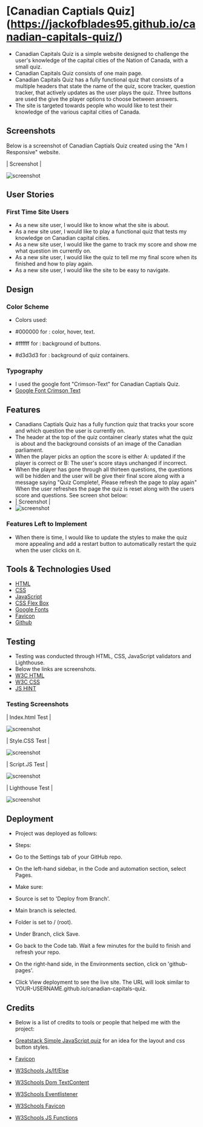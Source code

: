 # [Canadian Captials Quiz] (https://jackofblades95.github.io/canadian-capitals-quiz/)

* Canadian Capitals Quiz is a simple website designed to challenge the user's knowledge of the capital cities of the Nation of Canada, with a small quiz.
* Canadian Capitals Quiz consists of one main page.
* Canadian Capitals Quiz has a fully functional quiz that consists of a multiple headers that state the name of the quiz, score tracker, question tracker, that actively updates as the user plays the quiz. Three buttons are used the give the player options to choose between answers.
* The site is targeted towards people who would like to test their knowledge of the various capital cities of Canada.

## Screenshots
Below is a screenshot of Canadian Captials Quiz created using the "Am I Responsive" website.

| Screenshot |

![screenshot](assets/images/ccqamiresponsive1.PNG)

## User Stories

### First Time Site Users

* As a new site user, I would like to know what the site is about.
* As a new site user, I would like to play a functional quiz that tests my knowledge on Canadian capital cities.
* As a new site user, I would like the game to track my score and show me what question im currently on.
* As a new site user, I would like the quiz to tell me my final score when its finished and how to play again.
* As a new site user, I would like the site to be easy to navigate.

## Design

### Color Scheme

* Colors used:

* #000000 for : color, hover, text.
* #ffffff for : background of buttons.
* #d3d3d3 for : background of quiz containers.

### Typography

* I used the google font "Crimson-Text" for Canadian Captials Quiz.
* [Google Font Crimson Text](https://fonts.google.com/specimen/Crimson+Text)

## Features

* Canadians Captials Quiz has a fully function quiz that tracks your score and which question the user is currently on.
* The header at the top of the quiz container clearly states what the quiz is about and the background consists of an image of the Canadian parliament.
* When the player picks an option the score is either A: updated if the player is correct or B: The user's score stays unchanged if incorrect.
* When the player has gone through all thirteen questions, the questions will be hidden and the user will be give their final score along with a message saying "Quiz Complete!, Please refresh the page to play again" When the user refreshes the page the quiz is reset along with the users score and questions. See screen shot below:
* | Screenshot |
* ![screenshot](assets/images/ccqendofquizscreenshot.PNG)

### Features Left to Implement

* When there is time, I would like to update the styles to make the quiz more appealing and add a restart button to automatically restart the quiz when the user clicks on it.

## Tools & Technologies Used

* [HTML](https://en.wikipedia.org/wiki/HTML)
* [CSS](https://en.wikipedia.org/wiki/CSS)
* [JavaScript](https://en.wikipedia.org/wiki/JavaScript)
* [CSS Flex Box](https://www.w3schools.com/css/css3_flexbox.asp)
* [Google Fonts](https://fonts.google.com/)
* [Favicon](https://en.wikipedia.org/wiki/Favicon)
* [Github](https://github.com/)

## Testing

* Testing was conducted through HTML, CSS, JavaScript validators and Lighthouse.
* Below the links are screenshots.
* [W3C HTML](https://validator.w3.org/#validate_by_input)
* [W3C CSS](https://jigsaw.w3.org/css-validator/#validate_by_input)
* [JS HINT](https://jshint.com/)

### Testing Screenshots

| Index.html Test |

![screenshot](assets/images/ccqhtmlvalidator.PNG)

| Style.CSS Test |

![screenshot](assets/images/ccqcssvalidator.PNG)

| Script.JS Test |

![screenshot](assets/images/ccqjsvalidator.PNG)

| Lighthouse Test |

![screenshot](assets/images/ccqlighthouse.PNG)

## Deployment

* Project was deployed as follows:

* Steps:

* Go to the Settings tab of your GitHub repo.

* On the left-hand sidebar, in the Code and automation section, select Pages.

* Make sure:

* Source is set to 'Deploy from Branch'.

* Main branch is selected.

* Folder is set to / (root).

* Under Branch, click Save.

* Go back to the Code tab. Wait a few minutes for the build to finish and refresh your repo.

* On the right-hand side, in the Environments section, click on 'github-pages'.

* Click View deployment to see the live site. The URL will look similar to YOUR-USERNAME.github.io/canadian-capitals-quiz.

## Credits

* Below is a list of credits to tools or people that helped me with the project:

* [Greatstack Simple JavaScript quiz](https://www.youtube.com/watch?v=PBcqGxrr9g8&t=1025s) for an idea for the layout and css button styles.
* [Favicon](https://favicon.io/emoji-favicons/flag-canada/)
* [W3Schools Js/If/Else ](https://www.w3schools.com/js/js_if_else.asp)
* [W3Schools Dom TextContent](https://www.w3schools.com/jsref/prop_node_textcontent.asp)
* [W3Schools Eventlistener](https://www.w3schools.com/js/js_htmldom_eventlistener.asp)
* [W3Schools Favicon](https://www.w3schools.com/html/html_favicon.asp)
* [W3Schools JS Functions](https://www.w3schools.com/js/js_functions.asp)